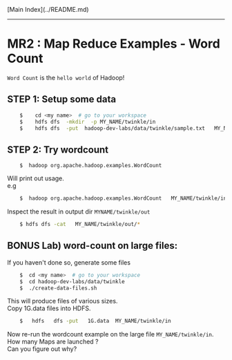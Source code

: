 <link rel='stylesheet' href='../assets/css/main.css'/>
[Main Index](../README.md)

-----
# MR2 : Map Reduce Examples - Word Count

`Word Count`  is the `hello world` of Hadoop!

## STEP 1: Setup some data
```bash
    $    cd <my name>  # go to your workspace
    $    hdfs dfs  -mkdir  -p MY_NAME/twinkle/in
    $    hdfs dfs  -put  hadoop-dev-labs/data/twinkle/sample.txt   MY_NAME/twinkle/in/
```


## STEP 2: Try wordcount
```
    $  hadoop org.apache.hadoop.examples.WordCount
```
Will print out usage.  
e.g
```bash
    $  hadoop org.apache.hadoop.examples.WordCount   MY_NAME/twinkle/in   MY_NAME/twinkle/out
```

Inspect the result in output dir  `MYNAME/twinkle/out`
```bash
    $ hdfs dfs -cat   MY_NAME/twinkle/out/*
```


## BONUS Lab) word-count on large files:
If you haven't done so, generate some files
```bash
    $  cd <my name>  # go to your workspace
    $  cd hadoop-dev-labs/data/twinkle
    $  ./create-data-files.sh
```
This will produce files of various sizes.  
Copy 1G.data files into HDFS.  
```bash
    $   hdfs   dfs -put   1G.data  MY_NAME/twinkle/in
```

Now re-run the wordcount example on the large file  `MY_NAME/twinkle/in`.  
How many Maps are launched ?  
Can you figure out why?  
